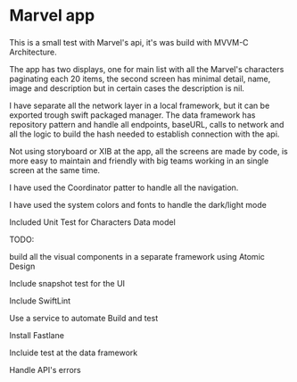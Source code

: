 # Marvel app

### 

This is a small test with Marvel's api, it's was build with MVVM-C Architecture.

The app has two displays, one for main list with all the Marvel's characters paginating each 20 items, the second screen has minimal detail, name, image and description but in certain cases the description is nil.

I have separate all the network layer in a local framework, but it can be exported trough swift packaged manager. The data framework has repository pattern and handle all endpoints, baseURL, calls to network and all the logic to build the hash needed to establish connection with the api.

Not using storyboard or XIB at the app, all the screens are made by code, is more easy to maintain and friendly with big teams working in an single screen at the same time.

I have used the Coordinator patter to handle all the navigation.

I have used the system colors and fonts to handle the dark/light mode

Included Unit Test for Characters Data model

TODO:

build all the visual components in a separate framework using Atomic Design

Include snapshot test for the UI

Include SwiftLint

Use a service to automate Build and test

Install Fastlane

Incluide test at the data framework

Handle API's errors
